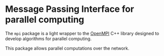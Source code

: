 # Message Passing Interface for parallel computing

The `mpi` package is a light wrapper to the [OpenMPI](https://www.open-mpi.org) C++ library designed
to develop algorithms for parallel computing.

This package allows parallel computations over the network.
